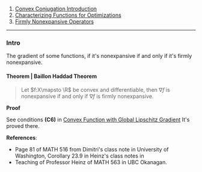 1. [Convex Conjugation Introduction](Duality/Convex%20Conjugation%20Introduction.md)
2. [Characterizing Functions for Optimizations](Characterizing%20Functions%20for%20Optimizations.md)
3. [Firmly Nonexpansive Operators](Operators%20Theory/Firmly%20Nonexpansive%20Operators.md)

---
### **Intro** 

The gradient of some functions, if it's nonexpansive if and only if it's firmly nonexpansive. 

#### **Theorem | Baillon Haddad Theorem**
> Let $f:X\mapsto \R$ be convex and differentiable, then $\nabla f$ is nonexpansive if and only if $\nabla f$ is firmly nonexpansive. 

**Proof**

See conditions **(C6)** in [Convex Function with Global Lipschitz Gradient](Properties%20of%20Functions/Convex%20Function%20with%20Global%20Lipschitz%20Gradient.md)
It's proved there. 

**References**: 
- Page 81 of MATH 516 from Dimitri's class note in University of Washington, Corollary 23.9 in Heinz's class notes in   
- Teaching of Professor Heinz of MATH 563 in UBC Okanagan. 





